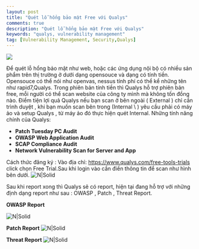 ```yaml
---
layout: post
title: "Quét lỗ hổng bảo mật Free với Qualys"
comments: true
description: "Quét lỗ hổng bảo mật Free với Qualys"
keywords: "qualys, vulnerability management"
tag: [Vulnerability Management, Security,Qualys]
---
```



![](http://rumyittips.com/wp-content/uploads/2013/08/Free-Online-Vulnerability-Scan-with-Qualys-FreeScan5.jpg)


  Để  quét lỗ hổng bảo mật như web, hoặc các ứng dụng nội bộ có nhiều sản phẩm trên thị trường ở dưới dạng opensouce và dạng có tính tiền. Opensouce có thể nói như openvas, nessus tính phí có thể kể những tên như rapid7,Qualys. Trong phiên bản tính tiền thì Qualys hỗ trợ phiên bản free, mỗi người có thể scan website của công ty mình mà không tốn đồng nào. Điểm tiện lợi quả Qualys nếu bạn scan ở bên ngoài \( External \) chỉ cần trình duyệt , khi bạn muốn scan bên trong \(Internal \ ) yêu cầu phải có máy ảo và setup Qualys , từ máy ảo đó thực hiện quét Internal.
Những tính năng chính của Qualys:

- **Patch Tuesday PC Audit**
- **OWASP Web Application Audit**
- **SCAP Compliance Audit**
- **Network Vulnerability Scan for Server and App**

Cách thức đăng ký :
Vào địa chỉ: https://www.qualys.com/free-tools-trials  click chọn Free Trial.Sau khi login vào cần điền thông tin để scan như hình bên dưới.
![N|Solid](https://image.ibb.co/hqqeAa/Clipboard_image_2017_03_14_15_43_57.png)

Sau khi report xong thì Qualys sẽ có report, hiện tại đang hỗ trợ với những định dạng report như sau : OWASP , Patch , Threat Report.

**OWASP Report**

![N|Solid](https://image.ibb.co/fm4jbF/Clipboard_image_2017_03_14_15_47_21.png)

**Patch Report**
![N|Solid](https://image.ibb.co/g4OGqa/Clipboard_image_2017_03_14_15_50_08.png)

**Threat Report**
![N|Solid](https://image.ibb.co/neepAa/Clipboard_image_2017_03_14_15_51_52.png)


